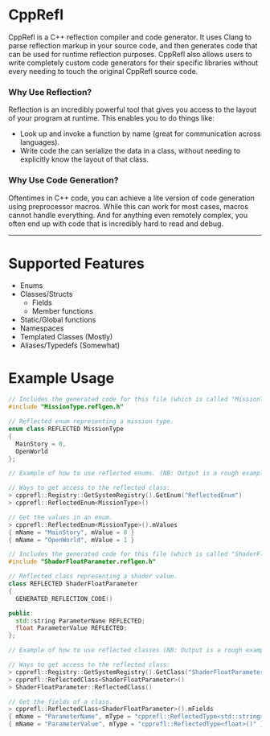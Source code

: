 # CppRefl
CppRefl is a C++ reflection compiler and code generator. It uses Clang to parse reflection markup in your source code, and then generates code that can be used for runtime reflection purposes. CppRefl also allows users to write completely custom code generators for their specific libraries without every needing to touch the original CppRefl source code.

### Why Use Reflection?
Reflection is an incredibly powerful tool that gives you access to the layout of your program at runtime. This enables you to do things like:
- Look up and invoke a function by name (great for communication across languages).
- Write code the can serialize the data in a class, without needing to explicitly know the layout of that class.

### Why Use Code Generation?
Oftentimes in C++ code, you can achieve a lite version of code generation using preprocessor macros. While this can work for most cases, macros cannot handle everything. And for anything even remotely complex, you often end up with code that is incredibly hard to read and debug.

---

# Supported Features
- Enums
- Classes/Structs
  - Fields
  - Member functions
- Static/Global functions
- Namespaces
- Templated Classes (Mostly)
- Aliases/Typedefs (Somewhat)

# Example Usage

```cpp
// Includes the generated code for this file (which is called "MissionType.h"). 
#include "MissionType.reflgen.h"

// Reflected enum representing a mission type.
enum class REFLECTED MissionType
{
  MainStory = 0,
  OpenWorld
};

// Example of how to use reflected enums. (NB: Output is a rough example of what you'd see)

// Ways to get access to the reflected class:
> cpprefl::Registry::GetSystemRegistry().GetEnum("ReflectedEnum")
> cpprefl::ReflectedEnum<MissionType>()

// Get the values in an enum.
> cpprefl::ReflectedEnum<MissionType>().mValues
{ mName = "MainStory", mValue = 0 }
{ mName = "OpenWorld", mValue = 1 }
```

```cpp
// Includes the generated code for this file (which is called "ShaderFloatParameter.h"). 
#include "ShaderFloatParameter.reflgen.h"

// Reflected class representing a shader value.
class REFLECTED ShaderFloatParameter
{
  GENERATED_REFLECTION_CODE()

public:
  std::string ParameterName REFLECTED;
  float ParameterValue REFLECTED;
};

// Example of how to use reflected classes (NB: Output is a rough example of what you'd see).

// Ways to get access to the reflected class:
> cpprefl::Registry::GetSystemRegistry().GetClass("ShaderFloatParameter")
> cpprefl::ReflectedClass<ShaderFloatParameter>()
> ShaderFloatParameter::ReflectedClass()

// Get the fields of a class.
> cpprefl::ReflectedClass<ShaderFloatParameter>().mFields
{ mName = "ParameterName", mType = "cpprefl::ReflectedType<std::string>()" }
{ mName = "ParameterValue", mType = "cpprefl::ReflectedType<float>()" }
```
